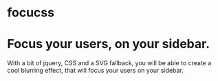 focucss
=======

# Focus your users, on your sidebar.

With a bit of jquery, CSS and a SVG fallback, you will be able to create a cool blurring effect, that will focus your users on your sidebar.
